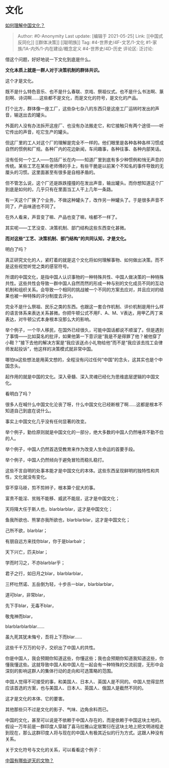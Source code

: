 # 文化
[如何理解中国文化？](https://www.zhihu.com/question/279993451/answer/1083043643)

> Author: #0-Anonymity
> Last update: [编辑于 2021-05-25]
> Link: [[中国式反同化]] [[群体决策]] [[聪明族]]
> Tag: #4-世界史/4F-文艺/1-文化 #1-家族/1A-内外/1-内在建设/概念定义  #4-世界史/4D-历史
> 评论区:
> 泛讨论:

借这个问题，好好地说一下文化到底是什么。

**文化本质上就是一群人对于决策机制的群体共识。**

这个才是文化。

既不是什么特色音乐、也不是什么春联、京戏、祭祖仪式。也不是什么书法啊、篆刻啊、诗词啊……这些都不是文化，而是文化的符号，是文化的产品。

打个比方，群体像一座工厂，这些杂七杂八的东西只是这座工厂运转时发出的声音，输送出去的罐头。

外面的人没有办法拆开这座厂、也没有办法搬走它，和它接触只有两个途径——听它传出的声音，吃它生产的罐头。

但这厂里的工人对这个厂的理解是完全不一样的。他们眼里是各种各种各样习惯成自然的惯例和厂规。各种厂内的花边新闻，车间趣事，各种往事、各种内部笑话。

没有任何一个工人——包括厂长在内——知道厂里到底有多少种惯例和悄无声息的传统。某些工艺在某些老师傅的手上，有些干脆是以前某个不知名的事件导致的无厘头的习惯。这里面甚至有很多是自相矛盾的。

但不管怎么说，这个厂还是跌跌撞撞的在发出声音，输出罐头。而你想知道这个厂到底是如何的，几乎只有在里面当工人干上几年一条路。

有一天这个厂换了个业务，不做这种罐头了，改作另一种罐头了。于是很多声音不同了，产品味道也不同了。

在外人看来，声音变了嘛、产品也变了嘛，啥都不一样了。

其实呢——工艺没变、决策机制、部门结构这些东西变化甚微。

**而对这些“工艺、决策机制、部门结构”的共同认知，才是文化。**

明白了吗？

真正研究文化的人，紧盯着的就是这个文化将如何理解事物、如何做出决策。而不是这些视觉听觉之类的感官符号。

所谓的中国文化，是指中国人认识事物的一种特殊共性、中国人做决策的一种特殊共性。这些共性会导致一群中国人自然而然的形成一种与别的文化成员不同的互动机制和组织关系。会导致一个相同的挑战被一个不同的方案去应对，并且应对的结果也被一种特殊的评分制度去评分。

完全不是什么祭祖、民乐之类的东西。也跟这一套合作机制、评价机制是用什么样的语言体系来表达关系甚微。你把牛顿公式不用F、A、M、V表达，用甲乙丙丁来表达，对牛顿公式本身根本没那么大的影响。

举个例子，一个华人移民，在国外已经很久，可能中国话都说不顺溜了。但是遇到了事情——比如莫名的批评，如果他第一下意识是“我是不是得罪了他？被他穿了小鞋？”接下去他的解决方案是“我应该送点小礼物给他”而不是“我应该去找工会律师发起投诉”，他这样的决策模式就非常中国。

哪怕ta这些想法是用英文想的，全程没有闪过任何“中国”的念头，这其实也是个中国念头。

起作用的就是中国的文化。深入骨髓、深入灵魂已经化为思维底层逻辑的中国文化。

看明白了吗？

很多人在喊什么中国文化沦丧了呀，什么中国文化已经断根了啊……这都是根本不知道自己到底在说什么。

事实上中国文化几乎没有任何显著的改变。

举个例子，勤俭原则就是中国文化的一部分，绝大多数的中国人仍然唾弃不勤不俭的人。

举个例子，中国人仍然首选受教育来作为改变人生命运的首要手段。

举个例子，中国人仍然倾向于避免冒险而稳扎稳打。

这些不言自明的处事本能才是中国文化的本体。这些东西呈现鲜明的独特性和共性，文化就没有变化。

穿不穿马褂，剪不剪辫子，根本算个屁大的事。

富贵不能淫、贫贱不能移、威武不能屈，这才是中国文化；

天将降大任于斯人也，blarblarblar，这才是中国文化；

鱼我所欲也、熊掌亦我所欲也，blarblarblar，这才是中国文化；

己所不欲，blarblar；

有朋自远方来找你blar，你于是blarbalr；

天下兴亡，匹夫blar；

学而时习之，不亦blarblar乎；

君子之行，如日月之blar，blarblarblar，

三杯吐然诺、五岳倒为轻，十步杀一blar，blarblarblar，

道可blar，非常blar，

先下手blar，无毒不blar，

敬鬼神而blar，

blarblarblarblar……

虽九死其犹未悔兮，吾将上下而blar……

这些千千万万的句子，交织出了中国人的共性。

你是中国人，我会预期你知道这些，你懂这些；我也会预期你知道我知道这些，你懂我懂这些。这就导致中国人和中国人在一起会有一种特殊的交流前提，无形中会深刻的影响这群人的集体行动的走向和可选策略的范围。

中国人觉得不可接受的事，和美国人、日本人、英国人是不同的。中国人觉得显然应该首选的方案，也与美国人、日本人、英国人、俄国人是截然不同的。

这才是文化的本体、它的要害。

其他那些只不过是文化的影子、气味、边角余料而已。

中国的文化，甚至可以说是不依赖于中国人存在的，而是依赖于中国这块土地的。假设一万年前是一群印度人穿越了喜马拉雅山定居繁衍在这块土地上把文明进程走到现在，那么这群印度人将与现在的中国人有极其近似的行为方式。这跟人种没有关系。

关于文化符号与文化的关系，可以看看这个例子：

[中国有哪些逆天的文物？](https://www.zhihu.com/question/22638720/answer/689886274)
